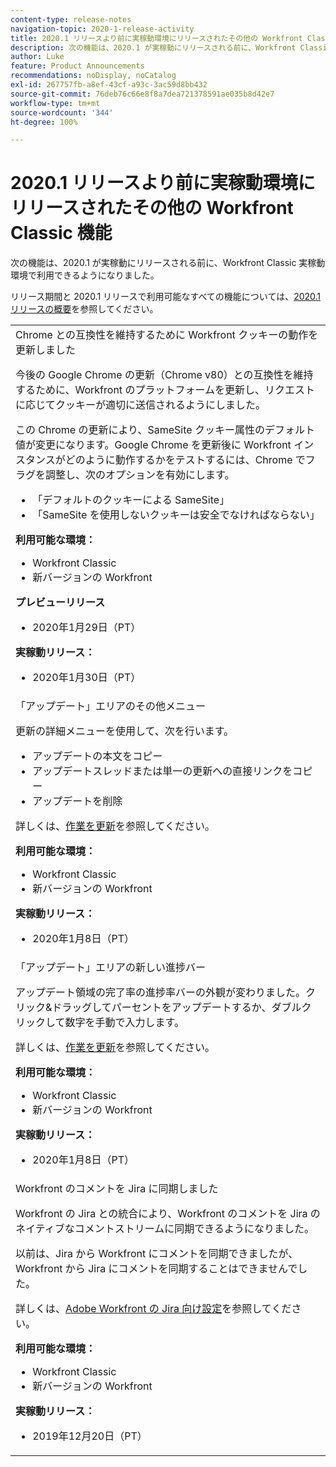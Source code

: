 ```yaml
---
content-type: release-notes
navigation-topic: 2020-1-release-activity
title: 2020.1 リリースより前に実稼動環境にリリースされたその他の Workfront Classic 機能
description: 次の機能は、2020.1 が実稼動にリリースされる前に、Workfront Classic 実稼動環境で利用できるようになりました。
author: Luke
feature: Product Announcements
recommendations: noDisplay, noCatalog
exl-id: 267757fb-a8ef-43cf-a93c-3ac59d8bb432
source-git-commit: 76deb76c66e8f8a7dea721378591ae035b8d42e7
workflow-type: tm+mt
source-wordcount: '344'
ht-degree: 100%

---
```


# 2020.1 リリースより前に実稼動環境にリリースされたその他の Workfront Classic 機能

次の機能は、2020.1 が実稼動にリリースされる前に、Workfront Classic 実稼動環境で利用できるようになりました。

リリース期間と 2020.1 リリースで利用可能なすべての機能については、[2020.1 リリースの概要](../../../product-announcements/product-releases/2020.1-release-activity/2020.1-release-overview.md)を参照してください。

<table style="table-layout:auto"> 
 <col> 
 <tbody> 
  <tr data-mc-conditions=""> 
   <td> Chrome との互換性を維持するために Workfront クッキーの動作を更新しました <p>今後の Google Chrome の更新（Chrome v80）との互換性を維持するために、Workfront のプラットフォームを更新し、リクエストに応じてクッキーが適切に送信されるようにしました。 </p> <p>この Chrome の更新により、SameSite クッキー属性のデフォルト値が変更になります。Google Chrome を更新後に Workfront インスタンスがどのように動作するかをテストするには、Chrome でフラグを調整し、次のオプションを有効にします。 </p> 
    <ul> 
     <li>「デフォルトのクッキーによる SameSite」 </li> 
     <li>「SameSite を使用しないクッキーは安全でなければならない」</li> 
    </ul> 
    <div class="workfront_plans"> 
     <p><strong>利用可能な環境：</strong> </p> 
     <ul> 
      <li>Workfront Classic</li> 
      <li>新バージョンの Workfront</li> 
     </ul> 
     <p><strong>プレビューリリース</strong> </p> 
     <ul> 
      <li>2020年1月29日（PT）</li> 
     </ul> 
     <p><strong>実稼動リリース：</strong> </p> 
     <ul> 
      <li> 2020年1月30日（PT）</li> 
     </ul> 
    </div> </td> 
  </tr> 
  <tr> 
   <td>「アップデート」エリアのその他メニュー <p>更新の詳細メニューを使用して、次を行います。</p> 
    <ul> 
     <li>アップデートの本文をコピー</li> 
     <li>アップデートスレッドまたは単一の更新への直接リンクをコピー</li> 
     <li>アップデートを削除</li> 
    </ul> <p>詳しくは、<a href="../../../workfront-basics/updating-work-items-and-viewing-updates/update-work.md" class="MCXref xref" xrefformat="{para}">作業を更新</a>を参照してください。</p> 
    <div class="workfront_plans"> 
     <p><strong>利用可能な環境：</strong> </p> 
     <ul> 
      <li>Workfront Classic</li> 
      <li>新バージョンの Workfront</li> 
     </ul> 
     <p><strong>実稼動リリース：</strong> </p> 
     <ul> 
      <li> 2020年1月8日（PT）</li> 
     </ul> 
    </div> </td> 
  </tr> 
  <tr data-mc-conditions=""> 
   <td>「アップデート」エリアの新しい進捗バー <p>アップデート領域の完了率の進捗率バーの外観が変わりました。クリック&amp;ドラッグしてパーセントをアップデートするか、ダブルクリックして数字を手動で入力します。</p> <p>詳しくは、<a href="../../../workfront-basics/updating-work-items-and-viewing-updates/update-work.md" class="MCXref xref" xrefformat="{para}">作業を更新</a>を参照してください。</p> 
    <div class="workfront_plans"> 
     <p><strong>利用可能な環境：</strong> </p> 
     <ul> 
      <li>Workfront Classic</li> 
      <li>新バージョンの Workfront</li> 
     </ul> 
     <p><strong>実稼動リリース：</strong> </p> 
     <ul> 
      <li> 2020年1月8日（PT）</li> 
     </ul> 
    </div> </td> 
  </tr> 
  <tr> 
   <td> Workfront のコメントを Jira に同期しました <p>Workfront の Jira との統合により、Workfront のコメントを Jira のネイティブなコメントストリームに同期できるようになりました。</p> <p>以前は、Jira から Workfront にコメントを同期できましたが、Workfront から Jira にコメントを同期することはできませんでした。 </p> <p>詳しくは、<a href="../../../workfront-integrations-and-apps/use-workfront-with-jira/configure-workfront-for-jira.md" class="MCXref xref" xrefformat="{para}">Adobe Workfront の Jira 向け設定</a>を参照してください。</p> 
    <div class="workfront_plans"> 
     <p><strong>利用可能な環境：</strong> </p> 
     <ul> 
      <li>Workfront Classic</li> 
      <li>新バージョンの Workfront</li> 
     </ul> 
     <p><strong>実稼動リリース：</strong> </p> 
     <ul> 
      <li> 2019年12月20日（PT）</li> 
     </ul> 
    </div> </td> 
  </tr> 
 </tbody> 
</table>
